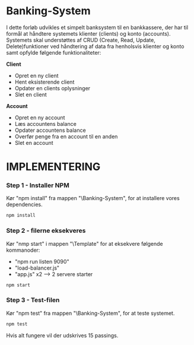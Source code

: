 # Banking-System

I dette forløb udvikles et simpelt banksystem til en bankkassere, der har til formål at håndtere systemets klienter (clients) og konto (accounts). Systemets skal understøttes af CRUD (Create, Read, Update, Delete)funktioner ved håndtering af data fra henholsvis klienter og konto samt opfylde følgende funktionaliteter: 

**Client**
* Opret en ny client
* Hent eksisterende client 
* Opdater en clients oplysninger
* Slet en client

**Account**
* Opret en ny account
* Læs accountens balance
* Opdater accountens balance 
* Overfør penge fra en account til en anden 
* Slet en account

# IMPLEMENTERING
### Step 1 - Installer NPM 
Kør "npm install" fra mappen "\Banking-System", for at installere vores dependencies. 
```bash
npm install 
```

### Step 2 - filerne eksekveres
Kør "nmp start" i mappen "\Template" for at eksekvere følgende kommanoder:
* "npm run listen 9090"
* "load-balancer.js"
* "app.js" x2 --> 2 servere starter 
```bash
npm start 
```

### Step 3 - Test-filen
Kør "npm test" fra mappen "\Banking-System", for at teste systemet.

```bash
npm test
```
Hvis alt fungere vil der udskrives 15 passings.
